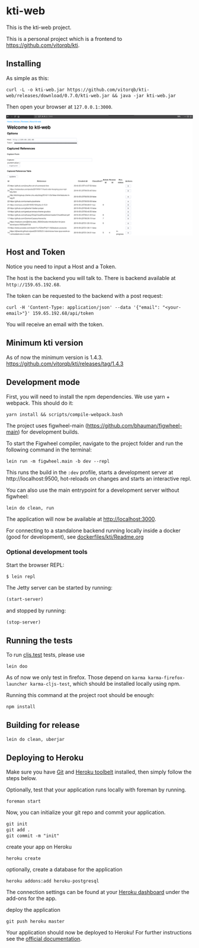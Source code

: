 # kti-web

This is the kti-web project.

This is a personal project which is a frontend to https://github.com/vitorqb/kti.

## Installing

As simple as this:

```shell
curl -L -o kti-web.jar https://github.com/vitorqb/kti-web/releases/download/0.7.0/kti-web.jar && java -jar kti-web.jar
```

Then open your browser at `127.0.0.1:3000`.

![alt text](img/init-screen-at-browser.png "Logo Title Text 1")

## Host and Token

Notice you need to input a Host and a Token.

The host is the backend you will talk to. There is backend available at `http://159.65.192.68`.

The token can be requested to the backend with a post request:

```shell
curl -H 'Content-Type: application/json' --data '{"email": "<your-email>"}' 159.65.192.68/api/token
```

You will receive an email with the token.

## Minimum kti version
As of now the minimum version is 1.4.3.
https://github.com/vitorqb/kti/releases/tag/1.4.3

## Development mode

First, you will need to install the npm dependencies. We use yarn + webpack. This should do it:

```
yarn install && scripts/compile-webpack.bash
```

The project uses figwheel-main (https://github.com/bhauman/figwheel-main) for development builds.

To start the Figwheel compiler, navigate to the project folder and run the following command in the terminal:

```
lein run -m figwheel.main -b dev --repl
```

This runs the build in the `:dev` profile, starts a development server at http://localhost:9500, hot-reloads on changes and starts an interactive repl.

You can also use the main entrypoint for a development server without figwheel:

```
lein do clean, run
```

The application will now be available at [http://localhost:3000](http://localhost:3000).

For connecting to a standalone backend running locally inside a docker (good for development), see
[dockerfiles/kti/Readme.org](dockerfiles/kti/Readme.org)


### Optional development tools

Start the browser REPL:

```
$ lein repl
```
The Jetty server can be started by running:

```clojure
(start-server)
```
and stopped by running:
```clojure
(stop-server)
```

## Running the tests
To run [cljs.test](https://github.com/clojure/clojurescript/blob/master/src/main/cljs/cljs/test.cljs) tests, please use

```
lein doo
```

As of now we only test in firefox. Those depend on `karma karma-firefox-launcher karma-cljs-test`, which should be installed locally using npm.

Running this command at the project root should be enough:

```
npm install
```

## Building for release

```
lein do clean, uberjar
```

## Deploying to Heroku

Make sure you have [Git](http://git-scm.com/downloads) and [Heroku toolbelt](https://toolbelt.heroku.com/) installed, then simply follow the steps below.

Optionally, test that your application runs locally with foreman by running.

```
foreman start
```

Now, you can initialize your git repo and commit your application.

```
git init
git add .
git commit -m "init"
```
create your app on Heroku

```
heroku create
```

optionally, create a database for the application

```
heroku addons:add heroku-postgresql
```

The connection settings can be found at your [Heroku dashboard](https://dashboard.heroku.com/apps/) under the add-ons for the app.

deploy the application

```
git push heroku master
```

Your application should now be deployed to Heroku!
For further instructions see the [official documentation](https://devcenter.heroku.com/articles/clojure).
